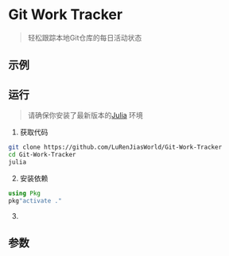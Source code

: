 # Git Work Tracker
> 轻松跟踪本地Git仓库的每日活动状态

## 示例

## 运行

> 请确保你安装了最新版本的[Julia](https://julialang.org/downloads/) 环境

1. 获取代码
```bash
git clone https://github.com/LuRenJiasWorld/Git-Work-Tracker
cd Git-Work-Tracker
julia
```

2. 安装依赖
```julia
using Pkg
pkg"activate ."
```

3. 

## 参数